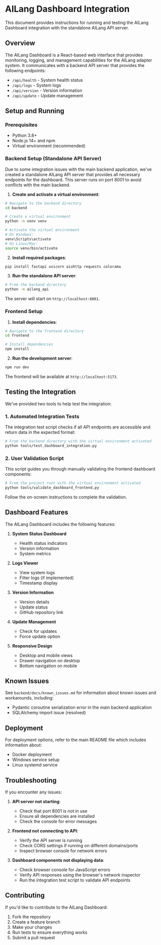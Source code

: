 # AILang Dashboard Integration

This document provides instructions for running and testing the AILang Dashboard integration with the standalone AILang API server.

## Overview

The AILang Dashboard is a React-based web interface that provides monitoring, logging, and management capabilities for the AILang adapter system. It communicates with a backend API server that provides the following endpoints:

- `/api/health` - System health status
- `/api/logs` - System logs
- `/api/version` - Version information
- `/api/update` - Update management

## Setup and Running

### Prerequisites

- Python 3.8+
- Node.js 14+ and npm
- Virtual environment (recommended)

### Backend Setup (Standalone API Server)

Due to some integration issues with the main backend application, we've created a standalone AILang API server that provides all necessary endpoints for the dashboard. This server runs on port 8001 to avoid conflicts with the main backend.

1. **Create and activate a virtual environment**:

```bash
# Navigate to the backend directory
cd backend

# Create a virtual environment
python -m venv venv

# Activate the virtual environment
# On Windows:
venv\Scripts\activate
# On Linux/Mac:
source venv/bin/activate
```

2. **Install required packages**:

```bash
pip install fastapi uvicorn aiohttp requests colorama
```

3. **Run the standalone API server**:

```bash
# From the backend directory
python -m ailang_api
```

The server will start on `http://localhost:8001`.

### Frontend Setup

1. **Install dependencies**:

```bash
# Navigate to the frontend directory
cd frontend

# Install dependencies
npm install
```

2. **Run the development server**:

```bash
npm run dev
```

The frontend will be available at `http://localhost:5173`.

## Testing the Integration

We've provided two tools to help test the integration:

### 1. Automated Integration Tests

The integration test script checks if all API endpoints are accessible and return data in the expected format:

```bash
# From the backend directory with the virtual environment activated
python tools/test_dashboard_integration.py
```

### 2. User Validation Script

This script guides you through manually validating the frontend dashboard components:

```bash
# From the project root with the virtual environment activated
python tools/validate_dashboard_frontend.py
```

Follow the on-screen instructions to complete the validation.

## Dashboard Features

The AILang Dashboard includes the following features:

1. **System Status Dashboard**
   - Health status indicators
   - Version information
   - System metrics

2. **Logs Viewer**
   - View system logs
   - Filter logs (if implemented)
   - Timestamp display

3. **Version Information**
   - Version details
   - Update status
   - GitHub repository link

4. **Update Management**
   - Check for updates
   - Force update option

5. **Responsive Design**
   - Desktop and mobile views
   - Drawer navigation on desktop
   - Bottom navigation on mobile

## Known Issues

See `backend/docs/known_issues.md` for information about known issues and workarounds, including:

- Pydantic coroutine serialization error in the main backend application
- SQLAlchemy import issue (resolved)

## Deployment

For deployment options, refer to the main README file which includes information about:

- Docker deployment
- Windows service setup
- Linux systemd service

## Troubleshooting

If you encounter any issues:

1. **API server not starting**:
   - Check that port 8001 is not in use
   - Ensure all dependencies are installed
   - Check the console for error messages

2. **Frontend not connecting to API**:
   - Verify the API server is running
   - Check CORS settings if running on different domains/ports
   - Inspect browser console for network errors

3. **Dashboard components not displaying data**:
   - Check browser console for JavaScript errors
   - Verify API responses using the browser's network inspector
   - Run the integration test script to validate API endpoints

## Contributing

If you'd like to contribute to the AILang Dashboard:

1. Fork the repository
2. Create a feature branch
3. Make your changes
4. Run tests to ensure everything works
5. Submit a pull request
